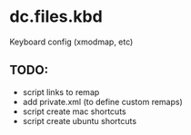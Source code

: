 dc.files.kbd
============

Keyboard config (xmodmap, etc)

## TODO:
-   script links to remap
-   add private.xml (to define custom remaps)
-   script create mac shortcuts
-   script create ubuntu shortcuts

